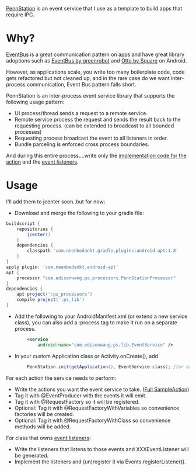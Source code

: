 [PennStation] is an event service that I use as a template to build apps that require IPC.

# Why?

[EventBus] is a great communication pattern on apps and have great library adoptions such as [EventBus by greenrobot] and [Otto by Square] on Android. 

However, as applications scale, you write too many boilerplate code, code gets refactored but not cleaned up, and in the rare case do we want inter-process communication, Event Bus pattern falls short.

PennStation is an inter-process event service library that supports the following usage pattern:

 * UI process/thread sends a request to a remote service. 
 * Remote service process the request and sends the result back to the requesting process. (can be extended to broadcast to all bounded processes)
 * Requesting process broadcast the event to all listeners in order. 
 * Bundle parceling is enforced cross process boundaries.

And during this entire process....write only the [implementation code for the action] and the [event listeners].
 
# Usage

I'll add them to jcenter soon..but for now: 

* Download and merge the following to your gradle file: 

```gradle
buildscript {
    repositories {
        jcenter()
    }
    dependencies {
        classpath 'com.neenbedankt.gradle.plugins:android-apt:1.8'
    }
}
apply plugin: 'com.neenbedankt.android-apt'
apt {
    processor "com.edisonwang.ps.processors.PennStationProcessor"
}
dependencies {
    apt project(':ps_processors')
    compile project(':ps_lib')
}
```

* Add the following to your AndroidManifest.xml (or extend a new service class), you can also add a :process tag to make it run on a separate process.
```xml
        <service
            android:name="com.edisonwang.ps.lib.EventService" />
```
* In your custom Application class or Activity.onCreate(), add 
```java
        PennStation.init(getApplication(), EventService.class); //or extended class.
```

For each action the service needs to perform: 

* Write the actions you want the event service to take. ([Full SampleAction])
* Tag it with @EventProducer with the events it will emit.
* Tag it with @RequestFactory so it will be registered.
* Optional: Tag it with @RequestFactoryWithVariables so convenience factories will be created.
* Optional: Tag it with @RequestFactoryWithClass so convenience methods will be added.

For class that owns [event listeners]:

* Write the listeners that listens to those events and XXXEventListener will be generated.
* Implement the listeners and (un)register it via Events.registerListener().

[PennStation]: https://github.com/edisonw/Ipes
[EventBus]: https://github.com/google/guava/wiki/EventBusExplained
[Otto by Square]: http://square.github.io/otto/
[EventBus by greenrobot]: https://github.com/greenrobot/
[implementation code for the action]: https://github.com/edisonw/Ipes/blob/master/sample-app/src/main/java/com/edisonwang/android/ipes/SampleAction.java
[event listeners]: https://github.com/edisonw/Ipes/blob/master/sample-app/src/main/java/com/edisonwang/android/ipes/SampleActivity.java
[Full SampleAction]: https://github.com/edisonw/Ipes/blob/master/sample-app/src/main/java/com/edisonwang/android/ipes/SampleAction.java
